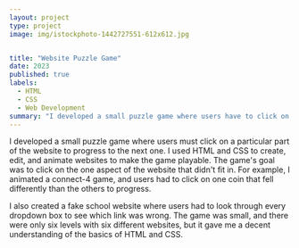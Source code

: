 ```yaml
---
layout: project
type: project
image: img/istockphoto-1442727551-612x612.jpg


title: "Website Puzzle Game"
date: 2023
published: true
labels:
  - HTML
  - CSS
  - Web Development
summary: "I developed a small puzzle game where users have to click on something specific to progress."
---
```


I developed a small puzzle game where users must click on a particular part of the website to progress to the next one. I used HTML and CSS to create, edit, and animate websites to make the game playable. The game's goal was to click on the one aspect of the website that didn't fit in. For example, I animated a connect-4 game, and users had to click on one coin that fell differently than the others to progress. 

I also created a fake school website where users had to look through every dropdown box to see which link was wrong. The game was small, and there were only six levels with six different websites, but it gave me a decent understanding of the basics of HTML and CSS.


